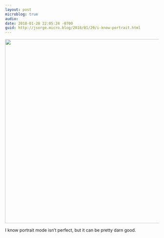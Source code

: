 ```yaml
---
layout: post
microblog: true
audio: 
date: 2018-01-28 22:05:24 -0700
guid: http://jsorge.micro.blog/2018/01/29/i-know-portrait.html
---
```




<img src="http://mb.jsorge.net/uploads/2018/4dafda1762.jpg" width="600" height="600" style="height: auto;" />

I know portrait mode isn’t perfect, but it can be pretty darn good.


